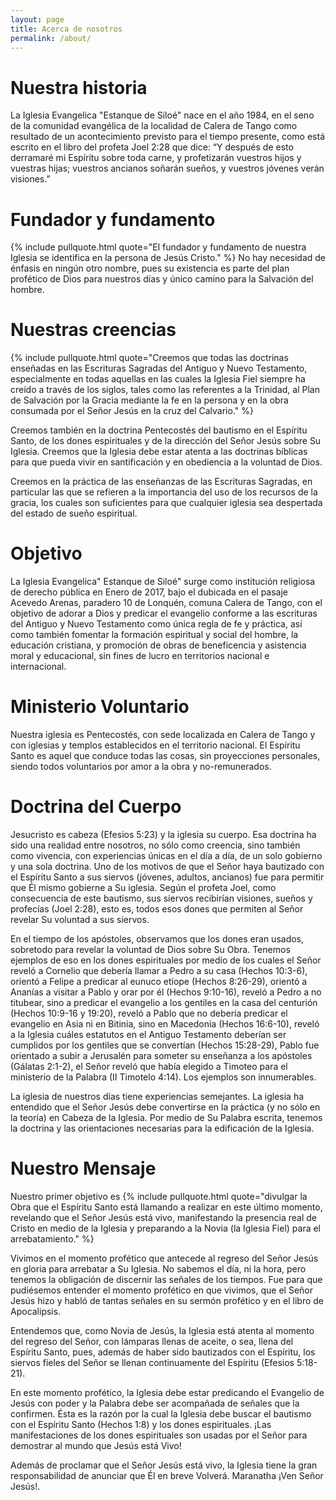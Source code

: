 ```yaml
---
layout: page
title: Acerca de nosotros
permalink: /about/
---
```



# Nuestra historia

La Iglesia Evangelica "Estanque de Siloé" nace en el año 1984, en el seno de la comunidad evangélica de la localidad de Calera de Tango como resultado de un acontecimiento previsto para el tiempo presente, como está escrito en el libro del profeta Joel 2:28 que dice: “Y después de esto derramaré mi Espíritu sobre toda carne, y profetizarán vuestros hijos y vuestras hijas; vuestros ancianos soñarán sueños, y vuestros jóvenes verán visiones.”

# Fundador y fundamento

{% include pullquote.html quote="El fundador y fundamento de nuestra Iglesia se identifica en la persona de Jesús Cristo." %} No hay necesidad de énfasis en ningún otro nombre, pues su existencia es parte del plan profético de Dios para nuestros días y único camino para la Salvación del hombre.

# Nuestras creencias

{% include pullquote.html quote="Creemos que todas las doctrinas enseñadas en las Escrituras Sagradas del Antiguo y Nuevo Testamento, especialmente en todas aquellas en las cuales la Iglesia Fiel siempre ha creído a través de los siglos, tales como las referentes a la Trinidad, al Plan de Salvación por la Gracia mediante la fe en la persona y en la obra consumada por el Señor Jesús en la cruz del Calvario." %}

Creemos también en la doctrina Pentecostés del bautismo en el Espíritu Santo, de los dones espirituales y de la dirección del Señor Jesús sobre Su Iglesia. Creemos que la Iglesia debe estar atenta a las doctrinas bíblicas para que pueda vivir en santificación y en obediencia a la voluntad de Dios.

Creemos en la práctica de las enseñanzas de las Escrituras Sagradas, en particular las que se refieren a la importancia del uso de los recursos de la gracia, los cuales son suficientes para que cualquier iglesia sea despertada del estado de sueño espiritual.

# Objetivo

La Iglesia Evangelica" Estanque de Siloé" surge como institución religiosa de derecho pública en Enero de 2017, bajo el dubicada en el pasaje Acevedo Arenas, paradero 10 de Lonquén, comuna Calera de Tango, con el objetivo de adorar a Dios y predicar el evangelio conforme a las escrituras del Antiguo y Nuevo Testamento como única regla de fe y práctica, así como también fomentar la formación espiritual y social del hombre, la educación cristiana, y promoción de obras de beneficencia y asistencia moral y educacional, sin fines de lucro en territorios nacional e internacional.


# Ministerio Voluntario

Nuestra iglesia es Pentecostés, con sede localizada en Calera de Tango y con iglesias y templos establecidos en el territorio nacional. El Espíritu Santo es aquel que conduce todas las cosas, sin proyecciones personales, siendo todos voluntarios por amor a la obra y no-remunerados.

# Doctrina del Cuerpo

Jesucristo es cabeza (Efesios 5:23) y la iglesia su cuerpo. Esa doctrina ha sido una realidad entre nosotros, no sólo como creencia, sino también como vivencia, con experiencias únicas en el día a día, de un solo gobierno y una sola doctrina.
Uno de los motivos de que el Señor haya bautizado con el Espíritu Santo a sus siervos (jóvenes, adultos, ancianos) fue para permitir que Él mismo gobierne a Su iglesia. Según el profeta Joel, como consecuencia de este bautismo, sus siervos recibirían visiones, sueños y profecías (Joel 2:28), esto es, todos esos dones que permiten al Señor revelar Su voluntad a sus siervos.

En el tiempo de los apóstoles, observamos que los dones eran usados, sobretodo para revelar la voluntad de Dios sobre Su Obra. Tenemos ejemplos de eso en los dones espirituales por medio de los cuales el Señor reveló a Cornelio que debería llamar a Pedro a su casa (Hechos 10:3-6), orientó a Felipe a predicar al eunuco etíope (Hechos 8:26-29), orientó a Ananías a visitar a Pablo y orar por él (Hechos 9:10-16), reveló a Pedro a no titubear, sino a predicar el evangelio a los gentiles en la casa del centurión (Hechos 10:9-16 y 19:20), reveló a Pablo que no debería predicar el evangelio en Asia ni en Bitinia, sino en Macedonia (Hechos 16:6-10), reveló a la Iglesia cuáles estatutos en el Antiguo Testamento deberían ser cumplidos por los gentiles que se convertían (Hechos 15:28-29), Pablo fue orientado a subir a Jerusalén para someter su enseñanza a los apóstoles (Gálatas 2:1-2), el Señor reveló que había elegido a Timoteo para el ministerio de la Palabra (II Timotelo 4:14). Los ejemplos son innumerables.

La iglesia de nuestros días tiene experiencias semejantes. La iglesia ha entendido que el Señor Jesús debe convertirse en la práctica (y no sólo en la teoría) en Cabeza de la Iglesia. Por medio de Su Palabra escrita, tenemos la doctrina y las orientaciones necesarias para la edificación de la Iglesia.

# Nuestro Mensaje

Nuestro primer objetivo es {% include pullquote.html quote="divulgar la Obra que el Espíritu Santo está llamando a realizar en este último momento, revelando que el Señor Jesús está vivo, manifestando la presencia real de Cristo en medio de la Iglesia y preparando a la Novia (la Iglesia Fiel) para el arrebatamiento." %}

Vivimos en el momento profético que antecede al regreso del Señor Jesús en gloria para arrebatar a Su Iglesia. No sabemos el día, ni la hora, pero tenemos la obligación de discernir las señales de los tiempos. Fue para que pudiésemos entender el momento profético en que vivimos, que el Señor Jesús hizo y habló de tantas señales en su sermón profético y en el libro de Apocalipsis.

Entendemos que, como Novia de Jesús, la Iglesia está atenta al momento del regreso del Señor, con lámparas llenas de aceite, o sea, llena del Espíritu Santo, pues, además de haber sido bautizados con el Espíritu, los siervos fieles del Señor se llenan continuamente del Espíritu (Efesios 5:18-21).

En este momento profético, la Iglesia debe estar predicando el Evangelio de Jesús con poder y la Palabra debe ser acompañada de señales que la confirmen. Ésta es la razón por la cual la Iglesia debe buscar el bautismo con el Espíritu Santo (Hechos 1:8) y los dones espirituales. ¡Las manifestaciones de los dones espirituales son usadas por el Señor para demostrar al mundo que Jesús está Vivo!

Además de proclamar que el Señor Jesús está vivo, la Iglesia tiene la gran responsabilidad de anunciar que Él en breve Volverá. Maranatha ¡Ven Señor Jesús!.


<!-- 
[Reverie](https://github.com/amitmerchant1990/reverie) is a Jekyll theme which is simple and opinionated. It's actually a fork of [jekyll-now](https://github.com/barryclark/jekyll-now) with some additional features and personal touches which I've implemented to suit my needs for [my blog](https://www.amitmerchant.com).

This is a plug-and-play Jekyll theme which you can use on GitHub Pages without even setting up a local environment.

## Features

- Command-line free fork-first workflow, using GitHub.com to create, customize and post to your blog
- Fully responsive and mobile optimized base theme
- Sass/Coffeescript support using Jekyll 2.0
- Free hosting on your GitHub Pages user site
- All the SEO goodies comes in-built
- Markdown blogging
- Syntax highlighting using Pygments
    - [Dracula syntax theme](https://draculatheme.com/) included
- Disqus commenting
- Google Analytics integration
- Fuzzy search across blog posts
- Pagination of posts works out-of-the-box.
- Categorize posts out-of-the box
- RSS Feed
- In-built sitemap

Learn more about it [here](https://github.com/amitmerchant1990/reverie) on how to get started.
-->
